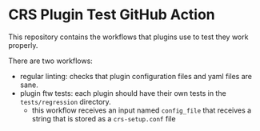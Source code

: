 # CRS Plugin Test GitHub Action

This repository contains the workflows that plugins use to test they work properly.

There are two workflows:

- regular linting: checks that plugin configuration files and yaml files are sane.
- plugin ftw tests: each plugin should have their own tests in the `tests/regression` directory.
  - this workflow receives an input named `config_file` that receives a string that is stored as a
    `crs-setup.conf` file
